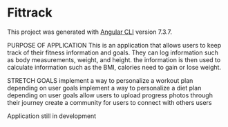 # Fittrack

This project was generated with [Angular CLI](https://github.com/angular/angular-cli) version 7.3.7.

PURPOSE OF APPLICATION
This is an application that allows users to keep track of their fitness information and goals. They can log information such as body measurements, weight, and height. the information is then used to calculate information such as the BMI, calories need to gain or lose weight.

STRETCH GOALS
implement a way to personalize a workout plan depending on user goals
implement a way to personalize a diet plan depending on user goals
allow users to upload progress photos through their journey
create a community for users to connect with others users

Application still in development
